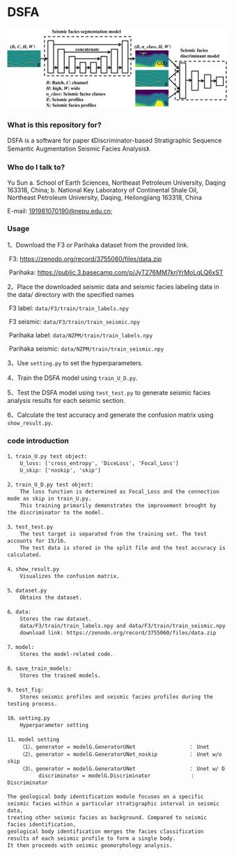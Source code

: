# **DSFA**

![](fig1.png)



### **What is this repository for?**

DSFA is a software for paper 《Discriminator-based Stratigraphic Sequence Semantic Augmentation Seismic Facies Analysis》.



### Who do I talk to?

Yu Sun 
a. School of Earth Sciences, Northeast Petroleum University, Daqing 163318, China;
b. National Key Laboratory of Continental Shale Oil, Northeast Petroleum University, Daqing, Heilongjiang 163318, China

E-mail: [191981070190@nepu.edu.cn](mailto:191981070190@nepu.edu.cn;);




### Usage

1、Download the F3 or Parihaka dataset from the provided link.

​		F3: https://zenodo.org/record/3755060/files/data.zip

​		Parihaka: https://public.3.basecamp.com/p/JyT276MM7krjYrMoLqLQ6xST

2、Place the downloaded seismic data and seismic facies labeling data in the data/ directory with the specified names

​		F3 label: `data/F3/train/train_labels.npy`

​		F3 seismic: `data/F3/train/train_seismic.npy`

​		Parihaka label: `data/NZPM/train/train_labels.npy`

​		Parihaka seismic: `data/NZPM/train/train_seismic.npy`

3、Use `setting.py` to set the hyperparameters.

4、Train the DSFA model using `train_U_D.py`.

5、Test the DSFA model using `test_test.py` to generate seismic facies analysis results for each seismic section.

6、Calculate the test accuracy and generate the confusion matrix using `show_result.py`.



### **code introduction**

```
1、train_U.py test object:
	U_loss: ['cross_entropy', 'DiceLoss', 'Focal_Loss']
	U_skip: ['noskip', 'skip']
	
2、train_U_D.py test object:
	The loss function is determined as Focal_Loss and the connection mode as skip in train_U.py. 
	This training primarily demonstrates the improvement brought by the discriminator to the model.

3、test_test.py
	The test target is separated from the training set. The test accounts for 15/16. 
	The test data is stored in the split file and the test accuracy is calculated.

4、show_result.py
	Visualizes the confusion matrix.
	
5、dataset.py
	Obtains the dataset.
	
6、data:
	Stores the raw dataset.
	data/F3/train/train_labels.npy and data/F3/train/train_seismic.npy
	download link: https://zenodo.org/record/3755060/files/data.zip
	
7、model:
	Stores the model-related code.
	
8、save_train_models:
	Stores the trained models.
	
9、test_fig:
	Stores seismic profiles and seismic facies profiles during the testing process.
	
10、setting.py
	Hyperparameter setting	

11、model setting
	（1）、generator = modelG.GeneratorUNet                 ： Unet
	（2）、generator = modelG.GeneratorUNet_noskip          ： Unet w/o skip
	（3）、generator = modelG.GeneratorUNet                 ： Unet w/ D
	      discriminator = modelG.Discriminator             :  Discriminator

The geological body identification module focuses on a specific seismic facies within a particular stratigraphic interval in seismic data, 
treating other seismic facies as background. Compared to seismic facies identification, 
geological body identification merges the facies classification results of each seismic profile to form a single body. 
It then proceeds with seismic geomorphology analysis.
```

